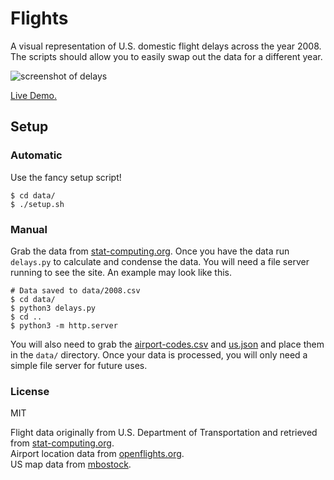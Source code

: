 # Flights

A visual representation of U.S. domestic flight delays across the year 2008. The scripts should allow you to easily swap out the data for a different year.

![screenshot of delays](https://cloud.githubusercontent.com/assets/9451227/11758676/59f040fe-a02b-11e5-976c-8eb4f355bc23.png)

[Live Demo.](http://mguida22.github.io/flights/)

## Setup

### Automatic

Use the fancy setup script!

```
$ cd data/
$ ./setup.sh
```

### Manual

Grab the data from [stat-computing.org](http://stat-computing.org/dataexpo/2009/the-data.html). Once you have the data run `delays.py` to calculate and condense the data. You will need a file server running to see the site. An example may look like this.

```
# Data saved to data/2008.csv
$ cd data/
$ python3 delays.py
$ cd ..
$ python3 -m http.server
```

You will also need to grab the [airport-codes.csv](https://github.com/mguida22/flights/blob/gh-pages/data/airport-codes.csv) and [us.json](https://github.com/mguida22/flights/blob/gh-pages/data/us.json) and place them in the `data/` directory. Once your data is processed, you will only need a simple file server for future uses.

### License
MIT

Flight data originally from U.S. Department of Transportation and retrieved from [stat-computing.org](http://stat-computing.org/dataexpo/2009/the-data.html).<br>
Airport location data from [openflights.org](http://openflights.org/).<br>
US map data from [mbostock](http://bl.ocks.org/mbostock/raw/4090846/us.json).
